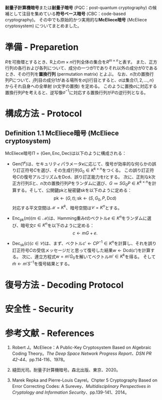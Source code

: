 <!--
目的: McEliece暗号について理解する
キーワード: 構成方法、安全性、information set decoding
-->

**耐量子計算機暗号**または**耐量子暗号** (PQC：post-quantum cryptography) の候補として注目を集めている**符号ベース暗号** (CBC：code-based cryptography)。
その中でも原始的かつ実用的な**McEliece暗号** (McEliece cryptosystem) についてまとめました。

# 準備 - Preparetion

$R$を可換環とするとき、R上の$m\times n$行列全体の集合を$R^{m\times n}$と表す。
また、正方行列の各行および各列について、成分の一つが1でありそれ以外の成分が0であるとき、その行列を**置換行列** (permutation matrix) とよぶ。
なお、$n$次の置換行列$P$について、$j$列目の成分1がある場所を$\sigma(j)$行目とすると、$\sigma$は集合$\{1, 2, \ldots, n\}$からそれ自身への全単射 ($n$文字の置換) を定める。
このように置換$\sigma$に対応する置換行列$P$を考えると、逆写像$\sigma^{-1}$に対応する置換行列が$P$の逆行列となる。

# 構成方法 - Protocol

## Definition 1.1 McEliece暗号 (McEliece cryptosystem)

McEliece暗号$\Pi = (\mathrm{Gen}, \mathrm{Enc}, \mathrm{Dec})$は以下のように構成される：

- $\mathrm{Gen}(1^{\kappa})$は、セキュリティパラメータ$\kappa$に応じて、復号が効率的な何らかの誤り訂正符号$C$を選び、その生成行列$G_{0}\in K^{k\times n}$をつくる。
  この誤り訂正符号$C$の復号アルゴリズムを$\mathrm{Dcd}$、誤り訂正能力を$t$とする。
  次に、正則な$k$次正方行列$S$と、$n$次の置換行列$P$をランダムに選び、$G\coloneqq SG_{0}P\in K^{k\times n}$を計算する。そして、公開鍵$\mathrm{pk}$と秘密鍵$\mathrm{sk}$を以下のように定める：
  $$\mathrm{pk}\leftarrow(G, t); \mathrm{sk}\leftarrow(S, G_{0}, P, \mathrm{Dcd})$$
  対応する平文空間は$\mathcal{M} = K^{k}$、暗号空間は$\mathcal{C} = K^{n}$とする。

- $\mathrm{Enc}_{\mathrm{pk}}(m) (m\in\mathcal{M})$は、Hamming重み$t$のベクトル$e\in K^{n}$をランダムに選び、暗号文$c\in K^{n}$を以下のように定める：
  $$c\leftarrow mG + e.$$

- $\mathrm{Dec}_{\mathrm{sk}}(c) (c\in\mathcal{C})$は、まず、ベクトル$c'\leftarrow CP^{-1}\in K^{n}$を計算し、それを誤り訂正符号$C$の受信メッセージだと思って復号した結果$w\leftarrow \mathrm{Dcd}(c')$を計算する。
  次に、連立方程式$w = m'G_{0}$を解いてベクトル$m'\in K^{k}$を得る。
  そして$\tilde{m}\leftarrow m'S^{-1}$を復号結果とする。

# 復号方法 - Decoding Protocol

<!-- Patterson's algorithmについて書く。 -->

# 安全性 - Security

<!-- information-set decoding に対しては? -->

# 参考文献 - References

1. Robert J。McEliece：A Public-Key Cryptosystem Based on Algebraic Coding Theory。*The Deep Space Network Progress Report、DSN PR 42-44*、pp.114-116、1978。

1. 縫田光司。耐量子計算機暗号。森北出版、東京、2020。

1. Marek Repka and Pierre-Louis Cayrel。Chpter 5 Cryptography Based on Error Correcting Codes: A Surevey、*Multidisciplinary Perspectives in Cryptology and Information Security*、pp.139-141、2014。
